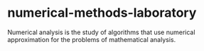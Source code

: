# numerical-methods-laboratory
Numerical analysis is the study of algorithms that use numerical approximation for the problems of mathematical analysis.
